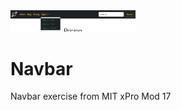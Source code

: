 <img src="Navbar.jpg" width="200">
                           

# Navbar
Navbar exercise from MIT xPro Mod 17

